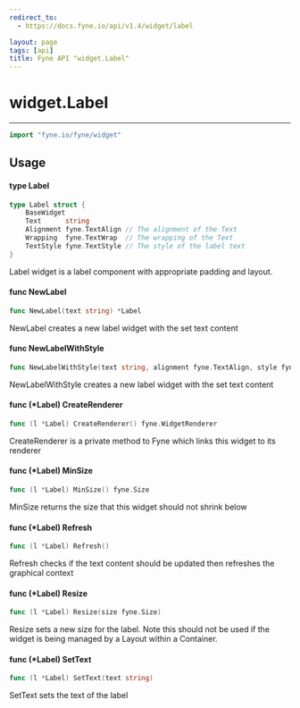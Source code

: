 ```yaml
---
redirect_to:
  - https://docs.fyne.io/api/v1.4/widget/label

layout: page
tags: [api]
title: Fyne API "widget.Label"
---
```



# widget.Label
---
```go
import "fyne.io/fyne/widget"
```

## Usage

#### type Label

```go
type Label struct {
	BaseWidget
	Text      string
	Alignment fyne.TextAlign // The alignment of the Text
	Wrapping  fyne.TextWrap  // The wrapping of the Text
	TextStyle fyne.TextStyle // The style of the label text
}
```

Label widget is a label component with appropriate padding and layout.

#### func  NewLabel

```go
func NewLabel(text string) *Label
```
NewLabel creates a new label widget with the set text content

#### func  NewLabelWithStyle

```go
func NewLabelWithStyle(text string, alignment fyne.TextAlign, style fyne.TextStyle) *Label
```
NewLabelWithStyle creates a new label widget with the set text content

#### func (*Label) CreateRenderer

```go
func (l *Label) CreateRenderer() fyne.WidgetRenderer
```
CreateRenderer is a private method to Fyne which links this widget to its renderer

#### func (*Label) MinSize

```go
func (l *Label) MinSize() fyne.Size
```
MinSize returns the size that this widget should not shrink below

#### func (*Label) Refresh

```go
func (l *Label) Refresh()
```
Refresh checks if the text content should be updated then refreshes the graphical context

#### func (*Label) Resize

```go
func (l *Label) Resize(size fyne.Size)
```
Resize sets a new size for the label. Note this should not be used if the widget is being managed by a Layout within a Container.

#### func (*Label) SetText

```go
func (l *Label) SetText(text string)
```
SetText sets the text of the label
